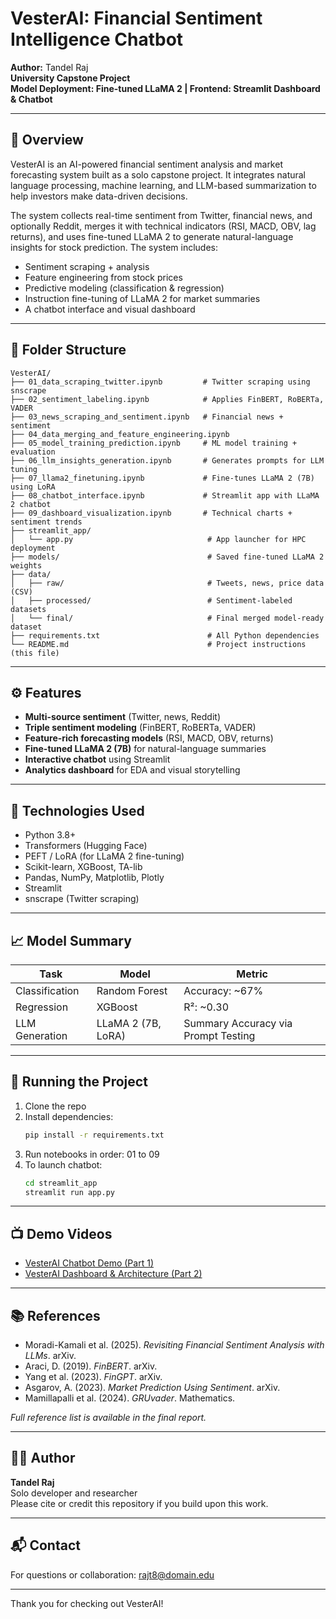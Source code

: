 # VesterAI: Financial Sentiment Intelligence Chatbot

**Author:** Tandel Raj  
**University Capstone Project**  
**Model Deployment: Fine-tuned LLaMA 2 | Frontend: Streamlit Dashboard & Chatbot**

---

## 📌 Overview
VesterAI is an AI-powered financial sentiment analysis and market forecasting system built as a solo capstone project. It integrates natural language processing, machine learning, and LLM-based summarization to help investors make data-driven decisions.

The system collects real-time sentiment from Twitter, financial news, and optionally Reddit, merges it with technical indicators (RSI, MACD, OBV, lag returns), and uses fine-tuned LLaMA 2 to generate natural-language insights for stock prediction. The system includes:

- Sentiment scraping + analysis
- Feature engineering from stock prices
- Predictive modeling (classification & regression)
- Instruction fine-tuning of LLaMA 2 for market summaries
- A chatbot interface and visual dashboard

---

## 📁 Folder Structure
```
VesterAI/
├── 01_data_scraping_twitter.ipynb         # Twitter scraping using snscrape
├── 02_sentiment_labeling.ipynb            # Applies FinBERT, RoBERTa, VADER
├── 03_news_scraping_and_sentiment.ipynb   # Financial news + sentiment
├── 04_data_merging_and_feature_engineering.ipynb
├── 05_model_training_prediction.ipynb     # ML model training + evaluation
├── 06_llm_insights_generation.ipynb       # Generates prompts for LLM tuning
├── 07_llama2_finetuning.ipynb             # Fine-tunes LLaMA 2 (7B) using LoRA
├── 08_chatbot_interface.ipynb             # Streamlit app with LLaMA 2 chatbot
├── 09_dashboard_visualization.ipynb       # Technical charts + sentiment trends
├── streamlit_app/
│   └── app.py                              # App launcher for HPC deployment
├── models/                                 # Saved fine-tuned LLaMA 2 weights
├── data/
│   ├── raw/                                # Tweets, news, price data (CSV)
│   ├── processed/                          # Sentiment-labeled datasets
│   └── final/                              # Final merged model-ready dataset
├── requirements.txt                        # All Python dependencies
└── README.md                               # Project instructions (this file)
```

---

## ⚙️ Features
- **Multi-source sentiment** (Twitter, news, Reddit)
- **Triple sentiment modeling** (FinBERT, RoBERTa, VADER)
- **Feature-rich forecasting models** (RSI, MACD, OBV, returns)
- **Fine-tuned LLaMA 2 (7B)** for natural-language summaries
- **Interactive chatbot** using Streamlit
- **Analytics dashboard** for EDA and visual storytelling

---

## 🧠 Technologies Used
- Python 3.8+
- Transformers (Hugging Face)
- PEFT / LoRA (for LLaMA 2 fine-tuning)
- Scikit-learn, XGBoost, TA-lib
- Pandas, NumPy, Matplotlib, Plotly
- Streamlit
- snscrape (Twitter scraping)

---

## 📈 Model Summary
| Task              | Model              | Metric        |
|------------------|-------------------|---------------|
| Classification   | Random Forest      | Accuracy: ~67%|
| Regression       | XGBoost            | R²: ~0.30     |
| LLM Generation   | LLaMA 2 (7B, LoRA) | Summary Accuracy via Prompt Testing |

---

## 🚀 Running the Project
1. Clone the repo
2. Install dependencies:
   ```bash
   pip install -r requirements.txt
   ```
3. Run notebooks in order: 01 to 09
4. To launch chatbot:
   ```bash
   cd streamlit_app
   streamlit run app.py
   ```

---

## 📺 Demo Videos
- [VesterAI Chatbot Demo (Part 1)](https://www.youtube.com/watch?v=cJuhyeQBRO0)
- [VesterAI Dashboard & Architecture (Part 2)](https://www.youtube.com/watch?v=QSBXRswd3lY)

---

## 📚 References
- Moradi-Kamali et al. (2025). *Revisiting Financial Sentiment Analysis with LLMs*. arXiv.
- Araci, D. (2019). *FinBERT*. arXiv.
- Yang et al. (2023). *FinGPT*. arXiv.
- Asgarov, A. (2023). *Market Prediction Using Sentiment*. arXiv.
- Mamillapalli et al. (2024). *GRUvader*. Mathematics.

*Full reference list is available in the final report.*

---

## 👨‍💻 Author
**Tandel Raj**  
Solo developer and researcher  
Please cite or credit this repository if you build upon this work.

---

## 📬 Contact
For questions or collaboration: rajt8@domain.edu

---

Thank you for checking out VesterAI!